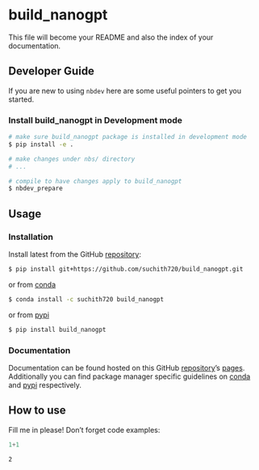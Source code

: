 # build_nanogpt


<!-- WARNING: THIS FILE WAS AUTOGENERATED! DO NOT EDIT! -->

This file will become your README and also the index of your
documentation.

## Developer Guide

If you are new to using `nbdev` here are some useful pointers to get you
started.

### Install build_nanogpt in Development mode

``` sh
# make sure build_nanogpt package is installed in development mode
$ pip install -e .

# make changes under nbs/ directory
# ...

# compile to have changes apply to build_nanogpt
$ nbdev_prepare
```

## Usage

### Installation

Install latest from the GitHub
[repository](https://github.com/suchith720/build_nanogpt):

``` sh
$ pip install git+https://github.com/suchith720/build_nanogpt.git
```

or from [conda](https://anaconda.org/suchith720/build_nanogpt)

``` sh
$ conda install -c suchith720 build_nanogpt
```

or from [pypi](https://pypi.org/project/build_nanogpt/)

``` sh
$ pip install build_nanogpt
```

### Documentation

Documentation can be found hosted on this GitHub
[repository](https://github.com/suchith720/build_nanogpt)’s
[pages](https://suchith720.github.io/build_nanogpt/). Additionally you
can find package manager specific guidelines on
[conda](https://anaconda.org/suchith720/build_nanogpt) and
[pypi](https://pypi.org/project/build_nanogpt/) respectively.

## How to use

Fill me in please! Don’t forget code examples:

``` python
1+1
```

    2
